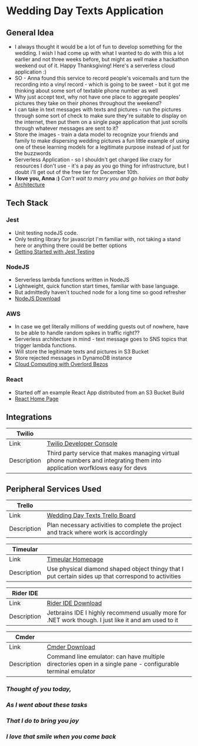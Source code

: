 # **Wedding Day Texts Application**


## **General Idea**
- I always thought it would be a lot of fun to develop something for the wedding. I wish I had come up with what
I wanted to do with this a lot earlier and not three weeks before, but might as well make a hackathon weekend out
of it. Happy Thanksgiving! Here's a serverless cloud application :)
- SO - Anna found this service to record people's voicemails and turn the recording into a vinyl record - which
is going to be sweet - but it got me thinking about some sort of textable phone number as well
- Why just accept text, why not have one place to aggregate peoples' pictures they take on their phones throughout 
the weekend?
- I can take in text messages with texts and pictures - run the pictures through some sort of check to
make sure they're suitable to display on the internet, then put them on a single page application that just
scrolls through whatever messages are sent to it?
- Store the images - train a data model to recognize your friends and family to make dispersing 
wedding pictures a fun little example of using one of these learning models for a legitimate purpose instead
of just for the buzzwords
- Serverless Application - so I shouldn't get charged like crazy for resources I don't use - it's a pay as you
go thing for infrastructure, but I doubt i'll get out of the free tier for December 10th.
- **I love you, Anna :)** _Can't wait to marry you and go halvies on that baby_
- [Architecture](./infrastructure/WeddingDayTexts.drawio.pdf)

## **Tech Stack**

### Jest
- Unit testing nodeJS code.
- Only testing library for javascript I'm familiar with, not taking a stand here or anything there could be
  better options
- [Getting Started with Jest Testing](https://jestjs.io/docs/getting-started)

### NodeJS
- Serverless lambda functions written in NodeJS
- Lightweight, quick function start times, familiar with base language.
- But admittedly haven't touched node for a long time so good refresher
- [NodeJS Download](https://nodejs.org/en/download/)

### AWS
- In case we get literally millions of wedding guests out of nowhere, have to be able
  to handle random spikes in traffic right??
- Serverless architecture in mind - text message goes to SNS topics that trigger lambda functions.
- Will store the legitimate texts and pictures in S3 Bucket
- Store rejected messages in DynamoDB instance
- [Cloud Computing with Overlord Bezos](https://aws.amazon.com/what-is-aws/?trk=be77f66f-da84-4f51-9483-df3858616660&sc_channel=ps&s_kwcid=AL!4422!10!71056092058919!71056537922248&s_kwcid=AL!4422!10!71056092058919!71056537922248&ef_id=2448221519321b9daf7f41954457af5c:G:s)

### React
- Started off an example React App distributed from an S3 Bucket Build
- [React Home Page](https://reactjs.org/)

## **Integrations**
| Twilio      ||
|-------------|--------------------------------------------|
| Link        | [Twilio Developer Console](https://console.twilio.com/) |
 | Description | Third party service that makes managing virtual phone numbers and integrating them into application worfklows easy for devs |

## **Peripheral Services Used**
| Trello      ||
|-------------|---------------------------------------------------------------------------------------|
| Link        | [Wedding Day Texts Trello Board](https://trello.com/b/cbLr16G8/wedding-day-texts)     |
| Description | Plan necessary activities to complete the project and track where work is accordingly |

| Timeular    ||
|-------------|---------------------------------------------------------------------------------------|
| Link        | [Timeular Homepage](https://timeular.com/)     |
| Description | Use physical diamond shaped object thingy that I put certain sides up that correspond to activities |

| Rider IDE   ||
|-------------|---------------------------------------------------------------------------------------|
| Link        | [Rider IDE Download](https://www.jetbrains.com/rider/download/#section=windows)     |
| Description | Jetbrains IDE I highly recommend usually more for .NET work though. I just like it and am used to it |

| Cmder       ||
|-------------|---------------------------------------------------------------------------------------|
| Link        | [Cmder Download](https://cmder.app/)     |
| Description | Command line emulator: can have multiple directories open in a single pane - configurable terminal emulator|


### _Thought of you today,_
### _As I went about these tasks_
### _That I do to bring you joy_
### _I love that smile when you come back_
